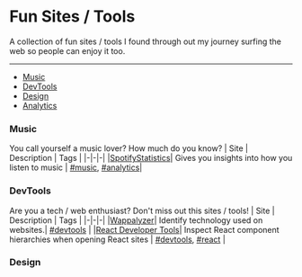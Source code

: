 # Fun Sites / Tools
A collection of fun sites / tools I found through out my journey surfing the web so people can enjoy it too.
___

- [Music](#music)
- [DevTools](#devtools)
- [Design](#design)
- [Analytics](#analytics)

### Music
You call yourself a music lover? How much do you know?
| Site | Description | Tags |
|-|-|-|
|[SpotifyStatistics](https://spotifystatistics.com)| Gives you insights into how you listen to music | [#music](#music), [#analytics](#analytics)|

### DevTools
Are you a tech / web enthusiast? Don't miss out this sites / tools!
| Site | Description | Tags |
|-|-|-|
|[Wappalyzer](https://www.wappalyzer.com/)| Identify technology used on websites.| [#devtools](#devtools) |
|[React Developer Tools](https://chrome.google.com/webstore/detail/react-developer-tools/fmkadmapgofadopljbjfkapdkoienihi?hl=en)| Inspect React component hierarchies when opening React sites | [#devtools](#devtools), [#react](#react) | 

### Design
